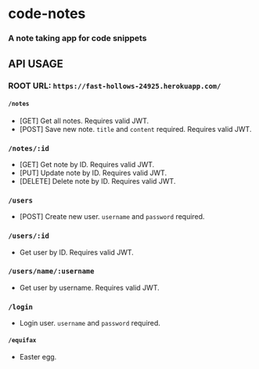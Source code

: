 # code-notes
### A note taking app for code snippets

## API USAGE
### ROOT URL: `https://fast-hollows-24925.herokuapp.com/`

#### `/notes`
- [GET] Get all notes. Requires valid JWT.
- [POST] Save new note. `title` and `content` required. Requires valid JWT.

### `/notes/:id`
- [GET] Get note by ID. Requires valid JWT.
- [PUT] Update note by ID. Requires valid JWT.
- [DELETE] Delete note by ID. Requires valid JWT.

### `/users`
- [POST] Create new user. `username` and `password` required.

### `/users/:id`
- Get user by ID. Requires valid JWT.

### `/users/name/:username`
- Get user by username. Requires valid JWT.

### `/login`
- Login user. `username` and `password` required.

#### `/equifax`
- Easter egg.
